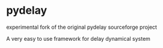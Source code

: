 # pydelay
experimental fork of the original pydelay sourceforge project

A very easy to use framework for delay dynamical system
